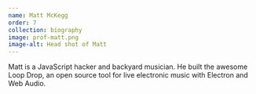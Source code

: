 ```yaml
---
name: Matt McKegg
order: 7
collection: biography
image: prof-matt.png
image-alt: Head shot of Matt
---
```

Matt is a JavaScript hacker and backyard musician. He built the awesome Loop Drop, an open source tool for live electronic music with Electron and Web Audio.